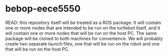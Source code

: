 # bebop-eece5550

READ: this repository itself will be treated as a ROS package. It will contain one or more nodes that are intended to be run on the turtlebot itself, and it will contain one or more nodes that will be run on the host PC. The same package will be cloned to both machines for convenience. We will probably create two separate launch files, one that will be run on the robot and one that will be run on the host PC.
